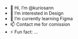 - 👋 Hi, I’m @kuriosann
- 👀 I’m interested in Design
- 🌱 I’m currently learning Figma
- 📫 Contact me for comission
- ⚡ Fun fact: ...

<!---
kuriosann/kuriosann is a ✨ special ✨ repository because its `README.md` (this file) appears on your GitHub profile.
You can click the Preview link to take a look at your changes.
--->

